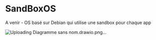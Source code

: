 # SandBoxOS
A venir - OS basé sur Debian qui utilise une sandbox pour chaque app

![Uploading Diagramme sans nom.drawio.png…]()
